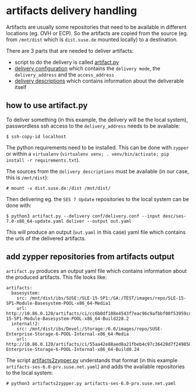 # artifacts delivery handling

Artifacts are usually some repositories that need to be available in different
locations (eg. OVH or ECP). So the artifacts are copied from the source
(eg. from `/mnt/dist` which is `dist.suse.de` mounted locally) to a
destination.

There are 3 parts that are needed to deliver artifacts:
* script to do the delivery is called [artifact.py](artifact.py)
* [delivery configuration](conf/) which contains the `delivery mode`, the `delivery_address`
  and the `access_address`
* [delivery descriptions](desc/) which contains information about the
  deliverable itself

## how to use artifact.py

To deliver something (in this example, the delivery will be the local system),
passwordless ssh access to the `delivery_address` needs to be available:

    $ ssh-copy-id localhost

The python requirements need to be installed. This can be done with `zypper`
or within a `virtualenv` (`virtualenv venv; . venv/bin/activate; pip install -r requirements.txt`).

The sources from the `delivery descriptions` must be available (in our case,
this is `/mnt/dist`):

    # mount -v dist.suse.de:/dist /mnt/dist/

Then delivering eg. the `SES 7 Update` repositories to the local system can be
done with:

    $ python3 artifact.py --delivery conf/delivery.conf --input desc/ses-7.0-x86_64-update.yaml deliver --output out.yaml

This will produce an output (`out.yaml` in this case) yaml file which contains
the urls of the delivered artifacts.

## add zypper repositories from artifacts output
`artifact.py` produces an output yaml file which contains information about the
produced artifacts. This file looks like:

    artifacts:
      basesystem:
        src: /mnt/dist/ibs/SUSE:/SLE-15-SP1:/GA:/TEST/images/repo/SLE-15-SP1-Module-Basesystem-POOL-x86_64-Media1
        url: http://10.86.0.120/artifacts/ci/cc6b0df108e4543f7eac96c9afbbf00f53959cdef7d5726626af15685a30b377/SLE-15-SP1-Module-Basesystem-POOL-x86_64-Build228.2
      internal!2:
        src: /mnt/dist/ibs/Devel:/Storage:/6.0/images/repo/SUSE-Enterprise-Storage-6-POOL-Internal-x86_64-Media
        url: http://10.86.0.120/artifacts/ci/55aa42e88aed8a21fbeb4c97c36420d7f249850f7ee40a270e7d83f275d94bdc/SUSE-Enterprise-Storage-6-POOL-Internal-x86_64-Build8.24

The script [artifacts2zypper.py](artifacts2zypper.py) understands that format
(in this example `artifacts-ses-6.0-prv.suse.net.yaml`) and adds the available
repositories to the local system:

    # python3 artifacts2zypper.py artifacts-ses-6.0-prv.suse.net.yaml
